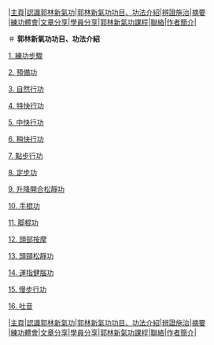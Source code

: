|[主頁](/README.md)|[認識郭林新氣功](/a1.md)|[郭林新氣功功目、功法介紹](/a2.md)|[辨證施治](/a3.md)|[摘要](/a4.md)  
|[練功體會](/a5.md)|[文章分享](/a6.md)|[學員分享](/a7.md)|[郭林新氣功課程](/a8.md)|[聯絡](/a9.md)|[作者簡介](/a10.md)|  

＃  **郭林新氣功功目、功法介紹**  

 [1. 練功步驟](/練功步驟.md)  
 
 [2. 預備功](/預備功.md)

 [3. 自然行功](/自然行功.md)  

 [4. 特快行功](/特快行功.md)  
 
 [5. 中快行功](/中快行功.md)

 [6. 稍快行功](/稍快行功.md)  

 [7. 點步行功](/點步行功.md)  
 
 [8. 定步功](/定步功.md)

 [9. 升降開合松靜功](/升降開合松靜功.md)  

 [10. 手棍功](/手棍功.md)  
 
 [11. 脚棍功](//脚棍功.md)

 [12. 頭部按摩](/頭部按摩.md)  

 [13. 頭頸松靜功](/頭頸松靜功.md)  

 [14. 運指健腦功](/運指健腦功.md)  
 
 [15. 慢步行功](//慢步行功.md)

 [16. 吐音](/吐音.md)  

  

|[主頁](/README.md)|[認識郭林新氣功](/a1.md)|[郭林新氣功功目、功法介紹](/a2.md)|[辨證施治](/a3.md)|[摘要](/a4.md)  
|[練功體會](/a5.md)|[文章分享](/a6.md)|[學員分享](/a7.md)|[郭林新氣功課程](/a8.md)|[聯絡](/a9.md)|[作者簡介](/a10.md)|  




